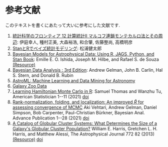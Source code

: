# 参考文献

このテキストを書くにあたって大いに参考にした文献です.

1. [統計科学のフロンティア 12 計算統計II マルコフ連鎖モンテカルロ法とその周辺](https://www.amazon.co.jp/dp/400730789X): 伊庭幸人, 種村正美, 大森裕浩, 和合肇, 佐藤整尚, 高橋明彦
1. [StanとRでベイズ統計モデリング](https://www.amazon.co.jp/dp/4320112423): 松浦健太郎
1. [Bayesian Models for Astrophysical Data: Using R, JAGS, Python, and Stan
Book](https://www.amazon.co.jp/dp/1107133084): Emille E. O. Ishida, Joseph M. Hilbe, and Rafael S. de Souza [(Resource)][bmad]
1. [Bayesian Data Analysis : 3rd Edition](http://www.stat.columbia.edu/~gelman/book/): Andrew Gelman, John B. Carlin, Hal S. Stern, and Donald B. Rubin
1. [AstroML: Machine Learning and Data Mining for Astronomy](https://www.astroml.org/index.html)
1. [Galaxy Zoo Data](https://data.galaxyzoo.org/)
1. [Learning Hamiltonian Monte Carlo in R](https://arxiv.org/abs/2006.16194): Samuel Thomas and Wanzhu Tu, American Statistician 1--11 (2021) [doi](https://doi.org/10.1080/00031305.2020.1865198)
1. [Rank-normalization, folding, and localization: An improved $\hat{R}$ for assessing convergence of MCMC](https://arxiv.org/abs/1903.08008) Aki Vehtari, Andrew Gelman, Daniel Simpson, Bob Carpenter, Paul-Christian Bürkner, Bayesian Anal. Advance Publication 1--28 (2021) [doi](https://doi.org/10.1214/20-BA1221)
1. [A Catalog of Globular Cluster Systems: What Determines the Size of a Galaxy's Globular Cluster Population?](https://arxiv.org/abs/1306.2247) William E. Harris, Gretchen L. H. Harris, and Matthew Alessi, The Astrophysical Journal 772 82 (2013) [(Resource)][cgcs] [doi](https://doi.org/10.1088/0004-637X/772/2/82)


[bmad]: https://github.com/astrobayes/BMAD
[cgcs]: https://www.physics.mcmaster.ca/~harris/GCS_table.txt

